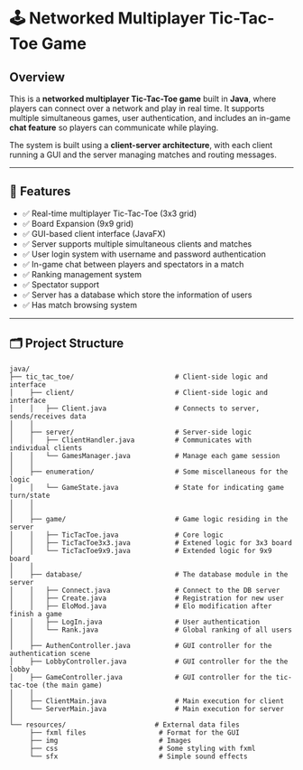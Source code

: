 # 🕹️ Networked Multiplayer Tic-Tac-Toe Game 

## Overview

This is a **networked multiplayer Tic-Tac-Toe game** built in **Java**, where players can connect over a network and play in real time. It supports multiple simultaneous games, user authentication, and includes an in-game **chat feature** so players can communicate while playing.

The system is built using a **client-server architecture**, with each client running a GUI and the server managing matches and routing messages.

---

## 🎯 Features

- ✅ Real-time multiplayer Tic-Tac-Toe (3x3 grid)
- ✅ Board Expansion (9x9 grid)
- ✅ GUI-based client interface (JavaFX)
- ✅ Server supports multiple simultaneous clients and matches
- ✅ User login system with username and password authentication
- ✅ In-game chat between players and spectators in a match
- ✅ Ranking management system
- ✅ Spectator support
- ✅ Server has a database which store the information of users
- ✅ Has match browsing system

---

## 🗂️ Project Structure

```plaintext
java/
├── tic_tac_toe/                         # Client-side logic and interface
│    ├── client/                         # Client-side logic and interface
│    │   ├── Client.java                 # Connects to server, sends/receives data
│    │
│    ├── server/                         # Server-side logic
│    │   ├── ClientHandler.java          # Communicates with individual clients
│    │   └── GamesManager.java           # Manage each game session
│    │ 
│    ├── enumeration/                    # Some miscellaneous for the logic
│    │   └── GameState.java              # State for indicating game turn/state
│    │
│    │
│    ├── game/                           # Game logic residing in the server
│    │   ├── TicTacToe.java              # Core logic
│    │   ├── TicTacToe3x3.java           # Extened logic for 3x3 board
│    │   └── TicTacToe9x9.java           # Extended logic for 9x9 board
│    │
│    ├── database/                       # The database module in the server
│    │   ├── Connect.java                # Connect to the DB server
│    │   ├── Create.java                 # Registration for new user
│    │   ├── EloMod.java                 # Elo modification after finish a game
│    │   ├── LogIn.java                  # User authentication
│    │   └── Rank.java                   # Global ranking of all users
│    │
│    ├── AuthenController.java           # GUI controller for the authentication scene
│    ├── LobbyController.java            # GUI controller for the the lobby
│    ├── GameController.java             # GUI controller for the tic-tac-toe (the main game)
│    │
│    ├── ClientMain.java                 # Main execution for client  
│    └── ServerMain.java                 # Main execution for server
│    
└── resources/                      # External data files
     ├── fxml files                  # Format for the GUI
     ├── img                         # Images
     ├── css                         # Some styling with fxml
     └── sfx                         # Simple sound effects
